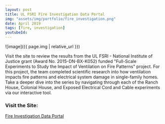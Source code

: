 ```yaml
---
layout: post
title: UL FSRI Fire Investigation Data Portal
img: "assets/img/portfolio/fire_investigation.png"
date: April 2019
tags: [fire, investigation]
youtubeId:
---
```


![image]({{ page.img | relative_url }})

Visit the site to review the results from the UL FSRI -  National Institute of Justice​ grant (Award No. 2015-DN-BX-K052) funded "Full-Scale Experiments to Study the Impact of Ventilation on Fire Patterns" project. For this project, the team completed scientific research into how ventilation impacts fire patterns and electrical system damage in single-family homes. Take a deeper dive into the series by navigating through each of the Ranch House, Colonial House, and Exposed Electrical Cord and Cable experiments via our interactive tool.

### Visit the Site:
<a href="https://fireinvestigation.fsri.org/" target="_blank"> Fire Investigation Data Portal </a>
